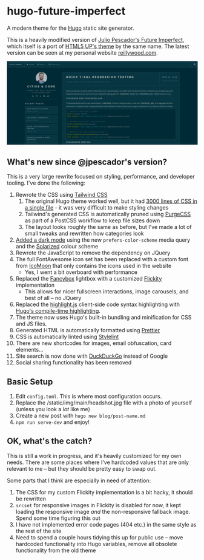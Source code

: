 # hugo-future-imperfect

A modern theme for the [Hugo](https://gohugo.io/) static site generator. 

This is a heavily modified version of [Julio Pescador's Future Imperfect](https://github.com/jpescador/hugo-future-imperfect), which itself is a port of [HTML5 UP's theme](http://html5up.net/future-imperfect)
by the same name. The latest version can be seen at my personal website [reillywood.com](https://reillywood.com).

![Dark mode screenshot](/website_dark.png)

## What's new since @jpescador's version?

This is a very large rewrite focused on styling, performance, and developer tooling. I've done the following:

1. Rewrote the CSS using [Tailwind CSS](https://tailwindcss.com/)
    1. The original Hugo theme worked well, but it had [3000 lines of CSS in a single file](https://github.com/jpescador/hugo-future-imperfect/blob/master/static/css/main.css) - it was very difficult to make styling changes 
    1. Tailwind's generated CSS is automatically pruned using [PurgeCSS](https://www.purgecss.com/) as part of a PostCSS workflow to keep file sizes down
    1. The layout looks roughly the same as before, but I've made a lot of small tweaks and rewritten how categories look
1. [Added a dark mode](https://www.reillywood.com/blog/dark-mode/) using the new `prefers-color-scheme` media query and the [Solarized](https://ethanschoonover.com/solarized/) colour scheme
1. Rewrote the JavaScript to remove the dependency on JQuery
1. The full FontAwesome icon set has been replaced with a custom font from [IcoMoon](https://icomoon.io/) that only contains the icons used in the website 
    * Yes, I went a bit overboard with performance
1. Replaced the [Fancybox](http://fancyapps.com/fancybox/3/) lightbox with a customized [Flickity](https://flickity.metafizzy.co/) implementation
    * This allows for nicer fullscreen interactions, image carousels, and best of all – no JQuery
1. Replaced the [highlight.js](https://highlightjs.org/) client-side code syntax highlighting with [Hugo's compile-time highlighting](https://gohugo.io/content-management/syntax-highlighting/).
1. The theme now uses Hugo's built-in bundling and minification for CSS and JS files.
1. Generated HTML is automatically formatted using [Prettier](https://prettier.io/)
1. CSS is automatically linted using [Stylelint](https://stylelint.io/)
1. There are new shortcodes for images, email obfuscation, card elements...
1. Site search is now done with [DuckDuckGo](https://duckduckgo.com) instead of Google
1. Social sharing functionality has been removed

## Basic Setup

1. Edit `config.toml`. This is where most configuration occurs.
1. Replace the /static/img/main/headshot.jpg file with a photo of yourself (unless you look a *lot* like me)
1. Create a new post with `hugo new blog/post-name.md`
1. `npm run serve-dev` and enjoy!

## OK, what's the catch?

This is still a work in progress, and it's heavily customized for my own needs. There are some places where I've hardcoded values that are only relevant to me – but they should be pretty easy to swap out.

Some parts that I think are especially in need of attention:

1. The CSS for my custom Flickity implementation is a bit hacky, it should be rewritten
1. `srcset` for responsive images in Flickity is disabled for now, it kept loading the responsive image *and* the non-responsive fallback image. Spend some time figuring this out
1. I have not implemented error code pages (404 etc.) in the same style as the rest of the site
1. Need to spend a couple hours tidying this up for public use – move hardcoded functionality into Hugo variables, remove all obsolete functionality from the old theme